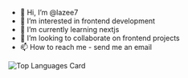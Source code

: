 - 👋 Hi, I’m @lazee7
- 👀 I’m interested in frontend development
- 🌱 I’m currently learning nextjs
- 💞️ I’m looking to collaborate on frontend projects
- 📫 How to reach me - send me an email

<!---
lazee7/lazee7 is a ✨ special ✨ repository because its `README.md` (this file) appears on your GitHub profile.
You can click the Preview link to take a look at your changes.
--->

<!---![Github stats](https://github-readme-stats.vercel.app/api?username=lazee7&theme=highcontrast&show_icons=true&count_private=true)--->
![Top Languages Card](https://github-readme-stats.vercel.app/api/top-langs/?username=lazee7&layout=compact)<br/>
